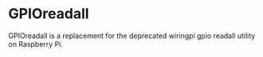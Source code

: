 # GPIOreadall
GPIOreadall is a replacement for the deprecated wiringpi gpio readall utility on Raspberry Pi.

